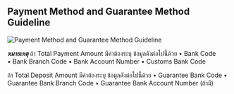 ## Payment Method and Guarantee Method Guideline

![Payment Method and Guarantee Method Guideline](https://github.com/yosarawut/WorkingArea/raw/master/KnowledgeCenter/img/Payment-Method.png)

**_หมายเหตุ_**
ถ้า Total Payment Amount  มีค่าต้องระบุ ข้อมูลดังต่อไปนี้ด้วย
	•	Bank Code	
	•	Bank Branch Code
	•	Bank Account Number
	•	Customs Bank Code
	
ถ้า Total Deposit Amount มีค่าต้องระบุ ข้อมูลดังต่อไปนี้ด้วย
	•	Guarantee Bank Code
	•	Guarantee Bank Branch Code
	•	Guarantee Bank Account Number (ถ้ามี)






<!--stackedit_data:
eyJoaXN0b3J5IjpbMTk5NDE2NjIxNSwtOTcxMDM1MDUxLDQzOT
g3NDM0OV19
-->
